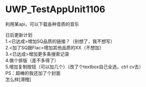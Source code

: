 # UWP_TestAppUnit1106
利用某api，可以下载各种音质的音乐

日后更新计划<br/>
1.<已达成>增加SQ品质的链接？（别想了，我不想写）<br/>
2.<加了SQ跟Flac>增加其他品质的XX（不想加）<br/>
3.<已达成>增加更多条搜索记录<br/>
4.做个排版（差不多得了）<br/>
5.增加复制按钮（可以加几个）（改了个textbox自己全选，ctrl cv去）<br/>
PS：超棒的我还加了个封面<br/>
怎么样[滑稽]<br/>



